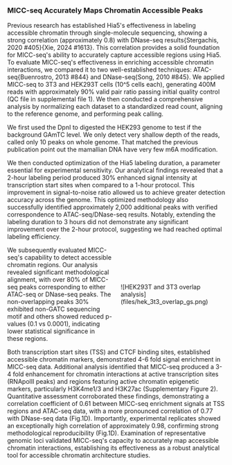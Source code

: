 ### MICC-seq Accurately Maps Chromatin Accessible Peaks

Previous research has established Hia5's effectiveness in labeling accessible chromatin through single-molecule sequencing, showing a strong correlation (approximately 0.8) with DNase-seq results{Stergachis, 2020 #405}{Xie, 2024 #1613}. This correlation provides a solid foundation for MICC-seq's ability to accurately capture accessible regions using Hia5. To evaluate MICC-seq's effectiveness in enriching accessible chromatin interactions, we compared it to two well-established techniques: ATAC-seq{Buenrostro, 2013 #844} and DNase-seq{Song, 2010 #845}. We applied MICC-seq to 3T3 and HEK293T cells (10^5 cells each), generating 400M reads with approximately 90% valid pair ratio passing initial quality control (QC file in supplemental file 1). We then conducted a comprehensive analysis by normalizing each dataset to a standardized read count, aligning to the reference genome, and performing peak calling.

We first used the DpnI to digested the HEK293 genome to test if the background GAmTC level. We only detect very shallow depth of the reads, called only 10 peaks on whole genome. That matched the previous publication point out the mamallian DNA have very few m6A modification.

We then conducted optimization of the Hia5 labeling duration, a parameter essential for experimental sensitivity. Our analytical findings revealed that a 2-hour labeling period produced 30% enhanced signal intensity at transcription start sites when compared to a 1-hour protocol. This improvement in signal-to-noise ratio allowed us to achieve greater detection accuracy across the genome. This optimized methodology also successfully identified approximately 2,000 additional peaks with verified correspondence to ATAC-seq/DNase-seq results. Notably, extending the labeling duration to 3 hours did not demonstrate any significant improvement over the 2-hour protocol, suggesting we had reached optimal labeling efficiency.

<div style="display: flex; align-items: center;">
  <div style="flex: 50%; padding-right: 20px;">
    We subsequently evaluated MICC-seq's capability to detect accessible chromatin regions. Our analysis revealed significant methodological alignment, with over 80% of MICC-seq peaks corresponding to either ATAC-seq or DNase-seq peaks. The non-overlapping peaks 30% exhibited non-GATC sequencing motif and others showed reduced p-values (0.1 vs 0.0001), indicating lower statistical significance in these regions.
  </div>
  <div style="flex: 50%;">
    ![HEK293T and 3T3 overlap analysis](files/hek_3t3_overlap_gs.png)
  </div>
</div>

 Both transcription start sites (TSS) and CTCF binding sites, established accessible chromatin markers, demonstrated 4-6 fold signal enrichment in MICC-seq data. Additional analysis identified that MICC-seq produced a 3-4 fold enhancement for chromatin interactions at active transcription sites (RNApolII peaks) and regions featuring active chromatin epigenetic markers, particularly H3K4me1/3 and H3K27ac (Supplementary Figure 2). Quantitative assessment corroborated these findings, demonstrating a correlation coefficient of 0.61 between MICC-seq enrichment signals at TSS regions and ATAC-seq data, with a more pronounced correlation of 0.77 with DNase-seq data (Fig.1D). Importantly, experimental replicates showed an exceptionally high correlation of approximately 0.98, confirming strong methodological reproducibility (Fig.1D). Examination of representative genomic loci validated MICC-seq's capacity to accurately map accessible chromatin interactions, establishing its effectiveness as a robust analytical tool for accessible chromatin architecture studies.